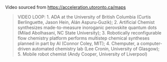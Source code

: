 Video sourced from https://acceleration.utoronto.ca/maps

> VIDEO LOOP: 1. ADA at the University of British Columbia (Curtis Berlinguette, Jason Hein, Alán Aspuru-Guzik); 2. Artificial Chemist synthesizes made-to-measure inoroganic perovskite quantum dots (Milad Abolhasani, NC State University); 3. Robotically reconfigurable flow chemistry platform performs multistep chemical syntheses planned in part by AI (Connor Coley, MIT); 4. Chemputer, a computer-driven automated chemistry lab (Lee Cronin, University of Glasgow); 5. Mobile robot chemist (Andy Cooper, University of Liverpool)
